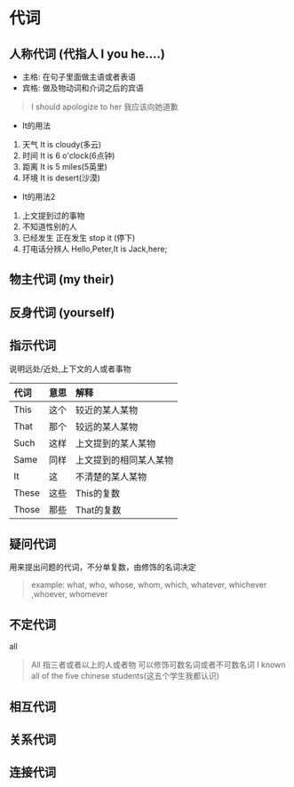 # 代词
## 人称代词 (代指人 I you he....) 
* 主格: 在句子里面做主语或者表语
* 宾格: 做及物动词和介词之后的宾语
> I should apologize to her
我应该向她道歉

* It的用法
1. 天气 It is cloudy(多云)
2. 时间 It is 6 o'clock(6点钟)
3. 距离 It is 5 miles(5英里)
4. 环境 It is desert(沙漠)

* It的用法2
1. 上文提到过的事物
2. 不知道性别的人
3. 已经发生 正在发生 stop it (停下)
4. 打电话分辨人 Hello,Peter,It is Jack,here;

## 物主代词 (my their) 
## 反身代词 (yourself) 

## 指示代词    
说明远处/近处,上下文的人或者事物

| 代词  | 意思| 解释
| :--- | :--- | :--- 
| This |这个 | 较近的某人某物
| That |那个 | 较远的某人某物
| Such |这样 | 上文提到的某人某物
| Same |同样 | 上文提到的相同某人某物
| It |这 | 不清楚的某人某物
| These |这些| This的复数
| Those |那些 | That的复数

## 疑问代词
用来提出问题的代词，不分单复数，由修饰的名词决定
>example: what, who, whose, whom, which, whatever, whichever ,whoever, whomever
## 不定代词
all
>All 指三者或者以上的人或者物
可以修饰可数名词或者不可数名词
I known all of the five chinese students(这五个学生我都认识)
## 相互代词
## 关系代词
## 连接代词
